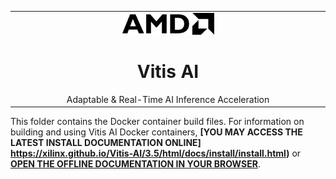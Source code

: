﻿<table class="sphinxhide">
 <tr>
   <td align="center"><img src="https://raw.githubusercontent.com/Xilinx/Image-Collateral/main/xilinx-logo.png" width="30%"/><h1>Vitis AI</h1><h0>Adaptable & Real-Time AI Inference Acceleration</h0>
   </td>
 </tr>
</table>

This folder contains the Docker container build files.  For information on building and using Vitis AI Docker containers, **[YOU MAY ACCESS THE LATEST INSTALL DOCUMENTATION ONLINE] https://xilinx.github.io/Vitis-AI/3.5/html/docs/install/install.html)** or **[OPEN THE OFFLINE DOCUMENTATION IN YOUR BROWSER](../docs/install/install.html)**.
